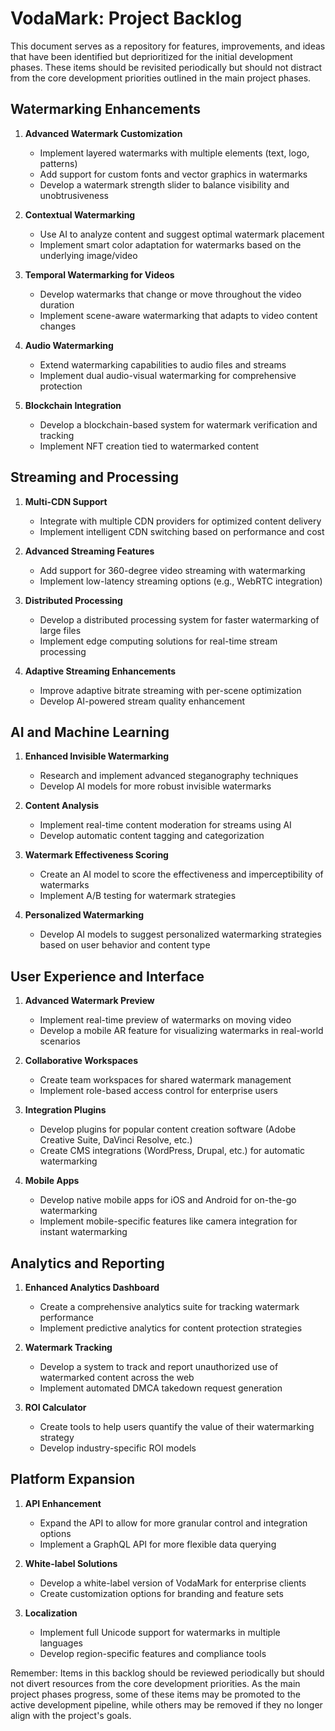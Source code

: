 # VodaMark: Project Backlog

This document serves as a repository for features, improvements, and ideas that have been identified but deprioritized for the initial development phases. These items should be revisited periodically but should not distract from the core development priorities outlined in the main project phases.

## Watermarking Enhancements

1. **Advanced Watermark Customization**
   - Implement layered watermarks with multiple elements (text, logo, patterns)
   - Add support for custom fonts and vector graphics in watermarks
   - Develop a watermark strength slider to balance visibility and unobtrusiveness

2. **Contextual Watermarking**
   - Use AI to analyze content and suggest optimal watermark placement
   - Implement smart color adaptation for watermarks based on the underlying image/video

3. **Temporal Watermarking for Videos**
   - Develop watermarks that change or move throughout the video duration
   - Implement scene-aware watermarking that adapts to video content changes

4. **Audio Watermarking**
   - Extend watermarking capabilities to audio files and streams
   - Implement dual audio-visual watermarking for comprehensive protection

5. **Blockchain Integration**
   - Develop a blockchain-based system for watermark verification and tracking
   - Implement NFT creation tied to watermarked content

## Streaming and Processing

1. **Multi-CDN Support**
   - Integrate with multiple CDN providers for optimized content delivery
   - Implement intelligent CDN switching based on performance and cost

2. **Advanced Streaming Features**
   - Add support for 360-degree video streaming with watermarking
   - Implement low-latency streaming options (e.g., WebRTC integration)

3. **Distributed Processing**
   - Develop a distributed processing system for faster watermarking of large files
   - Implement edge computing solutions for real-time stream processing

4. **Adaptive Streaming Enhancements**
   - Improve adaptive bitrate streaming with per-scene optimization
   - Develop AI-powered stream quality enhancement

## AI and Machine Learning

1. **Enhanced Invisible Watermarking**
   - Research and implement advanced steganography techniques
   - Develop AI models for more robust invisible watermarks

2. **Content Analysis**
   - Implement real-time content moderation for streams using AI
   - Develop automatic content tagging and categorization

3. **Watermark Effectiveness Scoring**
   - Create an AI model to score the effectiveness and imperceptibility of watermarks
   - Implement A/B testing for watermark strategies

4. **Personalized Watermarking**
   - Develop AI models to suggest personalized watermarking strategies based on user behavior and content type

## User Experience and Interface

1. **Advanced Watermark Preview**
   - Implement real-time preview of watermarks on moving video
   - Develop a mobile AR feature for visualizing watermarks in real-world scenarios

2. **Collaborative Workspaces**
   - Create team workspaces for shared watermark management
   - Implement role-based access control for enterprise users

3. **Integration Plugins**
   - Develop plugins for popular content creation software (Adobe Creative Suite, DaVinci Resolve, etc.)
   - Create CMS integrations (WordPress, Drupal, etc.) for automatic watermarking

4. **Mobile Apps**
   - Develop native mobile apps for iOS and Android for on-the-go watermarking
   - Implement mobile-specific features like camera integration for instant watermarking

## Analytics and Reporting

1. **Enhanced Analytics Dashboard**
   - Create a comprehensive analytics suite for tracking watermark performance
   - Implement predictive analytics for content protection strategies

2. **Watermark Tracking**
   - Develop a system to track and report unauthorized use of watermarked content across the web
   - Implement automated DMCA takedown request generation

3. **ROI Calculator**
   - Create tools to help users quantify the value of their watermarking strategy
   - Develop industry-specific ROI models

## Platform Expansion

1. **API Enhancement**
   - Expand the API to allow for more granular control and integration options
   - Implement a GraphQL API for more flexible data querying

2. **White-label Solutions**
   - Develop a white-label version of VodaMark for enterprise clients
   - Create customization options for branding and feature sets

3. **Localization**
   - Implement full Unicode support for watermarks in multiple languages
   - Develop region-specific features and compliance tools

Remember: Items in this backlog should be reviewed periodically but should not divert resources from the core development priorities. As the main project phases progress, some of these items may be promoted to the active development pipeline, while others may be removed if they no longer align with the project's goals.
